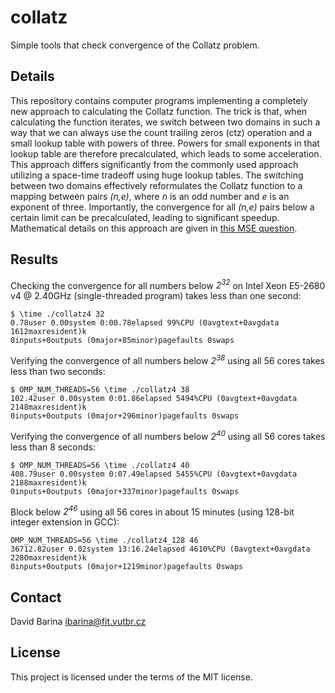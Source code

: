 # collatz
Simple tools that check convergence of the Collatz problem.

## Details

This repository contains computer programs implementing a completely new approach to calculating the Collatz function.
The trick is that, when calculating the function iterates, we switch between two domains in such a way that we can always use the count trailing zeros (ctz) operation and a small lookup table with powers of three.
Powers for small exponents in that lookup table are therefore precalculated, which leads to some acceleration.
This approach differs significantly from the commonly used approach utilizing a space-time tradeoff using huge lookup tables.
The switching between two domains effectively reformulates the Collatz function to a mapping between pairs *(n,e)*, where *n* is an odd number and *e* is an exponent of three.
Importantly, the convergence for all *(n,e)* pairs below a certain limit can be precalculated, leading to significant speedup.
Mathematical details on this approach are given in [this MSE question](https://math.stackexchange.com/questions/3311547/alternative-formulation-of-the-collatz-problem).

## Results

Checking the convergence for all numbers below *2<sup>32</sup>* on Intel Xeon E5-2680 v4 @ 2.40GHz (single-threaded program) takes less than one second:

    $ \time ./collatz4 32
    0.78user 0.00system 0:00.78elapsed 99%CPU (0avgtext+0avgdata 1612maxresident)k
    0inputs+0outputs (0major+85minor)pagefaults 0swaps

Verifying the convergence of all numbers below *2<sup>38</sup>* using all 56 cores takes less than two seconds:

    $ OMP_NUM_THREADS=56 \time ./collatz4 38
    102.42user 0.00system 0:01.86elapsed 5494%CPU (0avgtext+0avgdata 2148maxresident)k
    0inputs+0outputs (0major+296minor)pagefaults 0swaps

Verifying the convergence of all numbers below *2<sup>40</sup>* using all 56 cores takes less than 8 seconds:

    $ OMP_NUM_THREADS=56 \time ./collatz4 40
    408.79user 0.00system 0:07.49elapsed 5455%CPU (0avgtext+0avgdata 2188maxresident)k
    0inputs+0outputs (0major+337minor)pagefaults 0swaps

Block below *2<sup>46</sup>* using all 56 cores in about 15 minutes (using 128-bit integer extension in GCC):

    OMP_NUM_THREADS=56 \time ./collatz4_128 46
    36712.82user 0.02system 13:16.24elapsed 4610%CPU (0avgtext+0avgdata 2280maxresident)k
    0inputs+0outputs (0major+1219minor)pagefaults 0swaps

## Contact
David Barina <ibarina@fit.vutbr.cz>

## License
This project is licensed under the terms of the MIT license.
